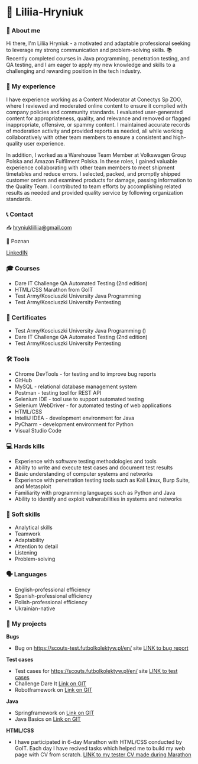 # 👩‍ Liliia-Hryniuk 

### 👋 About me

 Hi there, I'm Liliia Hryniuk - a motivated and adaptable professional seeking to leverage my strong communication and problem-solving skills.
📚 Recently completed courses in Java programming, penetration testing, and QA testing, and I am eager to apply my new knowledge and skills to a challenging and rewarding position in the tech industry.

### 💼 My experience

I have experience working as a Content Moderator at Conectys Sp ZOO, where I reviewed and moderated online content to ensure it complied with company policies and community standards. I evaluated user-generated content for appropriateness, quality, and relevance and removed or flagged inappropriate, offensive, or spammy content. I maintained accurate records of moderation activity and provided reports as needed, all while working collaboratively with other team members to ensure a consistent and high-quality user experience.

In addition, I worked as a Warehouse Team Member at Volkswagen Group Polska and Amazon Fulfilment Polska. In these roles, I gained valuable experience collaborating with other team members to meet shipment timetables and reduce errors. I selected, packed, and promptly shipped customer orders and examined products for damage, passing information to the Quality Team. I contributed to team efforts by accomplishing related results as needed and provided quality service by following organization standards.

### 📞 Contact

📥 hryniuklilliia@gmail.com 

📍 Poznan 

[LinkedIN](https://www.linkedin.com/in/liliia-hryniuk-328465117/)

### 🎓 Courses
* Dare IT Challenge QA Automated Testing (2nd edition) 
* HTML/CSS Marathon from GoIT
* Test Army/Kosciuszki University Java Programming
* Test Army/Kosciuszki University Pentesting

### 📜 Certificates

* Test Army/Kosciuszki University Java Programming ()
* Dare IT Challenge QA Automated Testing (2nd edition) 
* Test Army/Kosciuszki University Pentesting 

### 🛠 Tools 

* Chrome DevTools - for testing and to improve bug reports
* GitHub
* MySQL - relational database management system
* Postman - testing tool for REST API
* Selenium IDE - tool use to support automated testing
* Selenium WebDriver - for automated testing of web applications
* HTML/CSS
* IntelliJ IDEA - development environment for Java
* PyCharm - development environment for Python
* Visual Studio Code


### 💻 Hards kills

* Experience with software testing methodologies and tools 
* Ability to write and execute test cases and document test results 
* Basic understanding of computer systems and networks 
* Experience with penetration testing tools such as Kali Linux, Burp Suite, and Metasploit 
* Familiarity with programming languages such as Python and Java 
* Ability to identify and exploit vulnerabilities in systems and networks 

### 🧠 Soft skills

* Analytical skills
* Teamwork 
* Adaptability 
* Attention to detail 
* Listening 
* Problem-solving

### 🗣️ Languages

* English-professional efficiency 
* Spanish-professional efficiency 
* Polish-professional efficiency
* Ukrainian-native



### 🎯 My projects
**Bugs**
* Bug on https://scouts-test.futbolkolektyw.pl/en/ site [LINK to bug report](https://drive.google.com/drive/folders/13L4rcR8afSn_grxFdiXD5Q1zE4Deuhmy?usp=share_link)

**Test cases**
* Test cases for https://scouts.futbolkolektyw.pl/en/ site [LINK to test cases](https://drive.google.com/drive/folders/11jEwVFXEcGZzTHmKLvG7vx48bGX_SbAz?usp=share_link)
* Challenge Dare It [Link on GIT](https://github.com/lilihryn/challenge_portfolio_pati)
* Robotframework on [Link on GIT](https://github.com/lilihryn/challenge_robotframework)

**Java**
* Springframework on [Link on GIT](https://github.com/lilihryn/SpringFrameworkProject)
* Java Basics on [Link on GIT](https://github.com/lilihryn/basic-exercises)

**HTML/CSS**
* I have participated in 6-day Marathon with HTML/CSS conducted by GoIT. Each day I have recived tasks which helped me to build my web page with CV from scratch. 
  [LINK to my tester CV made during Marathon](https://liliia-hryniuk-cv.netlify.app/)
	



